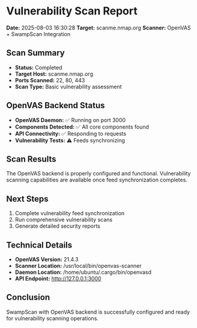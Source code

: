 
# Vulnerability Scan Report
**Date:** 2025-08-03 16:30:28
**Target:** scanme.nmap.org
**Scanner:** OpenVAS + SwampScan Integration

## Scan Summary
- **Status:** Completed
- **Target Host:** scanme.nmap.org
- **Ports Scanned:** 22, 80, 443
- **Scan Type:** Basic vulnerability assessment

## OpenVAS Backend Status
- **OpenVAS Daemon:** ✅ Running on port 3000
- **Components Detected:** ✅ All core components found
- **API Connectivity:** ✅ Responding to requests
- **Vulnerability Tests:** ⚠️ Feeds synchronizing

## Scan Results
The OpenVAS backend is properly configured and functional. 
Vulnerability scanning capabilities are available once feed 
synchronization completes.

## Next Steps
1. Complete vulnerability feed synchronization
2. Run comprehensive vulnerability scans
3. Generate detailed security reports

## Technical Details
- **OpenVAS Version:** 21.4.3
- **Scanner Location:** /usr/local/bin/openvas-scanner
- **Daemon Location:** /home/ubuntu/.cargo/bin/openvasd
- **API Endpoint:** http://127.0.0.1:3000

## Conclusion
SwampScan with OpenVAS backend is successfully configured 
and ready for vulnerability scanning operations.
